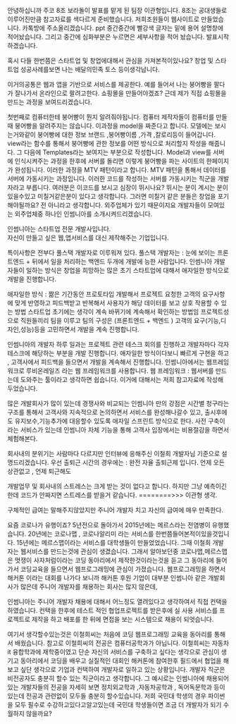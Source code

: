 <!-- 주의사항  -->

안녕하십니까 주코 8조 보라돌이 발표를 맡게 된 팀장 이관형입니다.
8조는 공대생들로 이루어진만큼 참고자료를 색다르게 준비했습니다.
저희조원들이 웹사이트로 만들었습니다. 카톡방에 주소올리겠습니다. 
ppt 중간중간에 빨강색 글자는 밑에 용어 설명창에 적어놨습니다.
그리고 중간에 심화부분은 누르면은 세부사항을 적어 놨습니다.
발표시작하겠습니다.
<!-- 26초 -->

<!-- 창업에 대해서 어떻게 생각하시는지 -->

혹시 다들 한번쯤은 스타트업 및 창업에대해서 관심을 가져본적이있나요?
창업 및 스타트업 성공사례를보면 
나는 배달의민족 토스 등이생각납니다.
<!-- 참고 사항이긴한데 배민 4.7조 , 2.7조 -->
이거의공통은 웹과 앱을 기반으로 서비스를 제공한다.
예를 들어서 나는 붕어빵을 팔다가 잘나가서 온라인으로 팔려고한다.
쇼핑몰을 만들어야겠죠? 근데 제가 직접 쇼핑몰을 만드는 과정을 보여드리겠습니다.

<!-- 35초 -->

<!-- 개발자에대해서 간단하게 소개 -->

<!-- 우선 들어가기전에 웹 , 앱 개발 과정에대해서 소개하겠습니다.
예시로 제가 붕어빵을 파는 쇼핑몰을 제작할려고 합니다. -->
첫번째로 컴퓨터한테 붕어빵이 뭔지 알려줘야됩니다. 
컴퓨터 제작자들이 컴퓨터를 만들때 붕어빵을 알려주지는 않습니다.
이과정을 model을 짜준다고 합니다.
모델에는 보시는거와같이 붕어빵에 대한 정보 브랜드 ,붕어빵이름 ,가격 ,칼로리등이 들어갑니다.
view라는 함수를 통해서 붕어빵에 관한 정보를 어떤 방식으로 처리할지 작성을 해줍니다.
그 다음에 Templates라는 보여지는 부분으로 작성합니다.
Model과 view를 서버에 인식시켜주는 과정을 한후에 서버를 돌리면 이렇게 붕어빵을 파는 사이트의 한페이지가 완성됩니다.
이러한 과정을 MTV 패턴이라고 합니다. MTV 패턴을 통해서 데이터를 서버에 가동시키는 과정입니다.
이러한 코드를 작성하는 서버를 가동시키는 직군을 개발자라고 부릅니다. 
여러분은 이코드를 보시고 심장이 뛰시나요?
뛰시는 분이 계시는 분이 있을수있고 미칠거같은분이 있다고 생각합니다.
그러면 미칠거 같은 분들은 창업을 포기해야될까요?
전 아니라고 생각합니다. 외주업체가 있기 때문이지요
개발자들이 모여있는 외주업체중 하나인 인썸니아를 소개시켜드리겠습니다.
<!-- 70~80초 -->

<!-- 본격적인 인썸니아 소개 시작 -->

인썸니아는 스타트업 전문 개발사입니다.      
자신이 만들고 싶은 웹,앱서비스를 대신 제작해주는 기업입니다.
<!-- 아까 보여드린 코드를 짜는 직군을 개발자라고 했죠?
개발자는 크게 프론트엔드 개발자 , 백엔드 개발자 , 풀스택 개발자가 있습니다. -->
특이사항은 전부다 풀스택 개발자로 이루워져 있다.
풀스택 개발자는 : 눈에 보이는 프론트엔드 + 뒤에서 일을 처리하는 백엔드 두개에 개발에 능한 사람입니다.
인썸니아 개발자들이 일하는 방식은
창업을 희망하는 많은 초기 스타트업에 대해서 애자일한 방식으로 개발을 진행합니다.
<!-- 잠깐 애자일에대해서 간단하게 설명을 함 -->
애자일한 방식 : 짦은 기간동안 프로토타입 개발해서 프로젝트 요청한 고객의 요구사항에 맞게
반영하고 피드백받고 반복해서 사용자가 해당 데이터를 보고 상호 작용할 수 있는 방법 
스타트업 초기에는 생각이 계속 바뀌기에 계속해서 확인하는 방법임 
프로젝트성으로 직원들끼리 팀을 이루고 팀의 구성은 (프론트엔드 + 백엔드 )
고객의 요구(기능,디자인,성능)등을 고민하면서 개발을 계속 진행합니다.
<!-- 1분 6초 -->
<!-- 테스크 - 업무 : 과제 일 이런 거임-->
인썸니아의 개발자 하루 일과는 프로젝트 관련 테스크 회의를 진행하고 개발자마다 각자 테스크에
해당하는 부분을 개발 진행합니다. 
애자일한 방식이다보니 빠르게 구현을 하고 , 고객사에서 피드백을 들으면서 개발을 
계속해서 진행합니다.
인썸니아에서는 웹프레임워크로 루비온레일즈 라는 웹 프레임워크를 사용합니다.
웹 프레임워크 : 웹서버를 만드는데 도와주는 툴이라고 생각하면 쉽습니다.
이거에 대해서는 저희 참고자료에 작성해 두었습니다.
<!-- 30초 -->
<!-- 인썸니아 만의 강점 -->
많은 개발회사가 많이 있는데 경쟁사와 비교되는 인썸니아 만의 강점은
시간별 청구라는 구조를 통해서 고객사와 지속적으로 논의하면서 서비스를 완성해나갈수
있고, 출시후에도 유지보수,기능추가에 대응할수 있도록 애자일 스프린트 방식으로 한다.
사전 구축이라는 서비스가 있는데 인썸니아 자체 기능을 통해 고객사 입장에서는 비용절감을 하면서 체험해본다.
<!-- 25초 -->

<!-- 잠깐 사전 구축 설명-->
<!-- 내생각이긴한데 모든 약간 당연하게 들어가는 기능들이 있음 / 로그인 이런거? -->

<!-- 인썸니아의 회사 분위기 -->
<!-- 출퇴근 시간 -->
회사내의 분위기는 사람마다 다르지만 인터뷰에 응해주신 이철희 개발자님 기준으로 설명드리겠습니다.
우선 출퇴근 시간의 경우에는 : 완전 자율 출퇴근제 입니다. 언제 오든 상관없고 , 언제 퇴근해도
<!-- 아무도 신경 쓰지 않습니다. 하지만 프로젝트를 제대로 진행하지 못하면 문제가 됩니다. -->
<!-- 스트레스 부분 -->
개발업무 및 회사내의 스트레스는 크게 받는 것이 없다고 합니다.
하지만 그냥 예측이긴한데 코드가 안짜지면 스트레스를 받을거 같습니다.    ========>>> 이관형 생각.
<!-- 급여부분 -->
구체적인 급여는 말해주지않았지만 주니어 개발자 치고 자신의 급여에 매우 만족한다.
<!-- 50초 -->

<!-- 이철희 기준 취업하기 위한 노력 -->
요즘 코로나가 유행이죠? 5년전으로 돌아가서 2015년에는 메르스라는 전염병이 유행했습니다.
20년에는 코로나맵 , 코로나알리미 라는 서비스를 한번쯤들어본적이있을것입니다.
15년에는 메르스맵이라는 서비스를 대학생들이 만들었었습니다.
그때 이철희 개발자는 웹서비스를 만드는것에 관심이 생겼습니다.
그래서 알아보던중 코로나맵,메르스맵은 멋쟁이 사자처럼이라는 코딩 동아리에서 제작한것이라는것을 듣고
그 동아리에 들어가서 코딩교육을 들으면서 웹프로그래밍에 관심이 가졌습니다.
웹프로그래밍을 하면서 해커톤 이라는 대회를 나가다 보니까 
해커톤 후원 기업이 대부분 인썸니아 같은 개발회사가 많은데
주니어 개발자를 채용하는 회사는 많지 않은데,

인썸니아는 주니어 개발자 채용에 대해서 어느정도 열려있다고 생각하여서 직접 컨택을 하였습니다.
컨택을 한후에 테스트 적인 협업프로젝트를 받은후에 실 사용 서비스를 프로젝트로 제작을 하고 배포를 한 뒤에
면접을 보는 시스템으로 채용이 되엇습니다.

<!-- 여기서부터는 비전공자도 할수있다는느낌을 강조할거임 -->
여기서 생각할수있는것은 이철희씨는 처음에 코딩 웹프로그래밍 교육을 동아리를 통해서 배웠습니다.
참고로 이철희씨의 전공은 컴퓨터공학과가 아닙니다. 이철희씨는 자동차it 융합학과에 재학중이였고
단순 자신의 서비스를 구축하고 싶다는 생각으로 관심이 생기고 동아리에서 코딩을 배우고
실질적인 대회인 해커톤에 참여한후 필드에서 협업을 해보고 싶단 생각으로 기업과 컨택하여
개발자로 일하고 있는 상황입니다.
개발자 직군은 비전공자도 충분히 할수 있는 직군이라고 생각합니다.
그 예시로는 인썸니아에 채용되어있는 개발자들의 전공을 자세히 보면
정치외교학과 ,자동차공학과 , 독어독문학과 등이 있는데
전공과 관련없이 모두들 충분히 할수있습니다.
저희 국민대 학생의 경우 파이썬을 모두 필수로 수강하고있다고알고있는데
국민대 학생들이면 조금 더 개발자가 되기 수월하지 않을까요? 
<!-- 개발자 직군의 전망에 대해서 설명하자. -->



<!-- 이후 수정 ㄴㄴㄴ -->